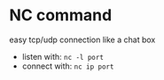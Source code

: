 # NC command
easy tcp/udp connection like a chat box
- listen with: `nc -l port`
- connect with: `nc ip port`
